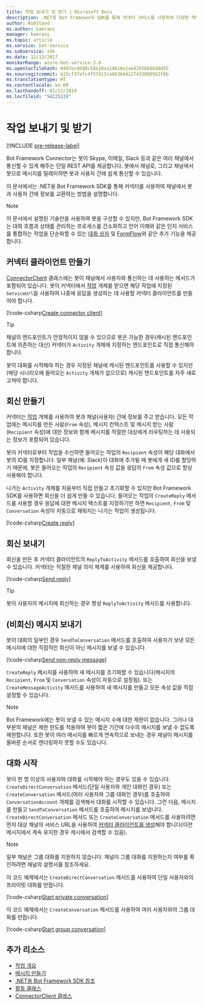 ```yaml
---
title: 작업 보내기 및 받기 | Microsoft Docs
description: .NET용 Bot Framework SDK를 통해 커넥터 서비스를 사용하여 다양한 채널에서 사용자와 정보를 교환하는 방법을 대해 알아봅니다.
author: RobStand
ms.author: kamrani
manager: kamrani
ms.topic: article
ms.service: bot-service
ms.subservice: sdk
ms.date: 12/13/2017
monikerRange: azure-bot-service-3.0
ms.openlocfilehash: 0407ec0d90c58e10aa14616e2aa9205bb8840d55
ms.sourcegitcommit: b15cf37afc4f57d13ca6636d4227433809562f8b
ms.translationtype: HT
ms.contentlocale: ko-KR
ms.lasthandoff: 01/11/2019
ms.locfileid: "54225228"
---
```

# <a name="send-and-receive-activities"></a>작업 보내기 및 받기

[!INCLUDE [pre-release-label](../includes/pre-release-label-v3.md)]

Bot Framework Connector는 봇이 Skype, 이메일, Slack 등과 같은 여러 채널에서 통신할 수 있게 해주는 단일 REST API를 제공합니다. 봇에서 채널로, 그리고 채널에서 봇으로 메시지를 릴레이하면 봇과 사용자 간에 쉽게 통신할 수 있습니다. 

이 문서에서는 .NET용 Bot Framework SDK를 통해 커넥터를 사용하여 채널에서 봇과 사용자 간에 정보를 교환하는 방법을 설명합니다. 

> [!NOTE]
> 이 문서에서 설명된 기술만을 사용하여 봇을 구성할 수 있지만, Bot Framework SDK는 대화 흐름과 상태를 관리하는 프로세스를 간소화하고 언어 이해와 같은 인지 서비스를 통합하는 작업을 단순화할 수 있는 [대화 상자](bot-builder-dotnet-dialogs.md) 및 [FormFlow](bot-builder-dotnet-formflow.md)와 같은 추가 기능을 제공합니다.

## <a name="create-a-connector-client"></a>커넥터 클라이언트 만들기

[ConnectorClient][ConnectorClient] 클래스에는 봇이 채널에서 사용자와 통신하는 데 사용하는 메서드가 포함되어 있습니다. 봇이 커넥터에서 <a href="https://docs.botframework.com/en-us/csharp/builder/sdkreference/dc/d2f/class_microsoft_1_1_bot_1_1_connector_1_1_activity.html" target="_blank">작업</a> 개체를 받으면 해당 작업에 지정된 `ServiceUrl`을 사용하여 나중에 응답을 생성하는 데 사용할 커넥터 클라이언트를 만들어야 합니다. 

[!code-csharp[Create connector client](../includes/code/dotnet-send-and-receive.cs#createConnectorClient)]

> [!TIP]
> 채널의 엔드포인트가 안정적이지 않을 수 있으므로 봇은 가능한 경우(캐시된 엔드포인트에 의존하는 대신) 커넥터가 `Activity` 개체에 지정하는 엔드포인트로 직접 통신해야 합니다. 
>
> 봇이 대화를 시작해야 하는 경우 지정된 채널에 캐시된 엔드포인트를 사용할 수 있지만(해당 시나리오에 들어오는 `Activity` 개체가 없으므로) 캐시된 엔드포인트를 자주 새로 고쳐야 합니다. 

## <a id="create-reply"></a> 회신 만들기

커넥터는 [작업](bot-builder-dotnet-activities.md) 개체를 사용하여 봇과 채널(사용자) 간에 정보를 주고 받습니다. 모든 작업에는 메시지를 만든 사람(`From` 속성), 메시지 컨텍스트 및 메시지 받는 사람(`Recipient` 속성)에 대한 정보와 함께 메시지를 적절한 대상에게 라우팅하는 데 사용되는 정보가 포함되어 있습니다.

봇이 커넥터로부터 작업을 수신하면 들어오는 작업의 `Recipient` 속성이 해당 대화에서 봇의 ID를 지정합니다. 일부 채널(예: Slack)이 대화에 추가될 때 봇에게 새 ID를 할당하기 때문에, 봇은 들어오는 작업의 `Recipient` 속성 값을 응답의 `From` 속성 값으로 항상 사용해야 합니다.

나가는 `Activity` 개체를 처음부터 직접 만들고 초기화할 수 있지만 Bot Framework SDK를 사용하면 회신을 더 쉽게 만들 수 있습니다. 들어오는 작업의 `CreateReply` 메서드를 사용할 경우 응답에 대한 메시지 텍스트를 지정하기만 하면 `Recipient`, `From` 및 `Conversation` 속성이 자동으로 채워지는 나가는 작업이 생성됩니다.

[!code-csharp[Create reply](../includes/code/dotnet-send-and-receive.cs#createReply)]

## <a name="send-a-reply"></a>회신 보내기

회신을 만든 후 커넥터 클라이언트의 `ReplyToActivity` 메서드를 호출하여 회신을 보낼 수 있습니다. 커넥터는 적절한 채널 의미 체계를 사용하여 회신을 제공합니다. 

[!code-csharp[Send reply](../includes/code/dotnet-send-and-receive.cs#sendReply)]

> [!TIP]
> 봇이 사용자의 메시지에 회신하는 경우 항상 `ReplyToActivity` 메서드를 사용합니다.

## <a name="send-a-non-reply-message"></a>(비회신) 메시지 보내기 

봇이 대화의 일부인 경우 `SendToConversation` 메서드를 호출하여 사용자가 보낸 모든 메시지에 대한 직접적인 회신이 아닌 메시지를 보낼 수 있습니다. 

[!code-csharp[Send non-reply message](../includes/code/dotnet-send-and-receive.cs#sendNonReplyMessage)]

`CreateReply` 메시지를 사용하여 새 메시지를 초기화할 수 있습니다(메시지의 `Recipient`, `From` 및 `Conversation` 속성이 자동으로 설정됨). 또는 `CreateMessageActivity` 메서드를 사용하여 새 메시지를 만들고 모든 속성 값을 직접 설정할 수 있습니다.

> [!NOTE]
> Bot Framework에는 봇이 보낼 수 있는 메시지 수에 대한 제한이 없습니다. 그러나 대부분의 채널은 제한 한도를 적용하여 봇이 짧은 기간에 다수의 메시지를 보낼 수 없도록 제한합니다. 또한 봇이 여러 메시지를 빠르게 연속적으로 보내는 경우 채널이 메시지를 올바른 순서로 렌더링하지 못할 수도 있습니다.

## <a name="start-a-conversation"></a>대화 시작

봇이 한 명 이상의 사용자와 대화를 시작해야 하는 경우도 있을 수 있습니다. `CreateDirectConversation` 메서드(단일 사용자와 개인 대화인 경우) 또는 `CreateConversation` 메서드(여러 사용자와 그룹 대화인 경우)를 호출하여 `ConversationAccount` 개체를 검색해서 대화를 시작할 수 있습니다. 그런 다음, 메시지를 만들고 `SendToConversation` 메서드를 호출하여 메시지를 보냅니다. `CreateDirectConversation` 메서드 또는 `CreateConversation` 메서드를 사용하려면 먼저 대상 채널의 서비스 URL을 사용하여 [커넥터 클라이언트를 생성](#create-a-connector-client)해야 합니다(이전 메시지에서 계속 유지한 경우 캐시에서 검색할 수 있음). 

> [!NOTE]
> 일부 채널은 그룹 대화를 지원하지 않습니다. 채널이 그룹 대화를 지원하는지 여부를 확인하려면 채널의 설명서를 참조하세요.

이 코드 예제에서는 `CreateDirectConversation` 메서드를 사용하여 단일 사용자와의 프라이빗 대화를 만듭니다.

[!code-csharp[Start private conversation](../includes/code/dotnet-send-and-receive.cs#startPrivateConversation)]

이 코드 예제에서는 `CreateConversation` 메서드를 사용하여 여러 사용자와의 그룹 대화를 만듭니다.

[!code-csharp[Start group conversation](../includes/code/dotnet-send-and-receive.cs#startGroupConversation)]

## <a name="additional-resources"></a>추가 리소스

- [작업 개요](bot-builder-dotnet-activities.md)
- [메시지 만들기](bot-builder-dotnet-create-messages.md)
- <a href="/dotnet/api/?view=botbuilder-3.11.0" target="_blank">.NET용 Bot Framework SDK 참조</a>
- <a href="https://docs.botframework.com/en-us/csharp/builder/sdkreference/dc/d2f/class_microsoft_1_1_bot_1_1_connector_1_1_activity.html" target="_blank">활동 클래스</a>
- <a href="/dotnet/api/microsoft.bot.connector.connectorclient" target="_blank">ConnectorClient 클래스</a>

[ConnectorClient]: /dotnet/api/microsoft.bot.connector.connectorclient
